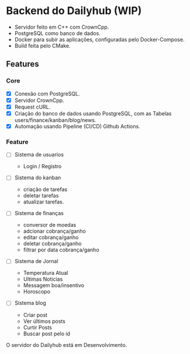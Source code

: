 # Backend do Dailyhub (WIP)

- Servidor feito em C++ com CrownCpp.
- PostgreSQL como banco de dados.
- Docker para subir as aplicações, configuradas pelo Docker-Compose.
- Build feita pelo CMake.

## Features

### Core

- [x] Conexão com PostgreSQL.
- [x] Servidor CrownCpp.
- [x] Request cURL.
- [x] Criação do banco de dados usando PostgreSQL, com as Tabelas users/finance/kanban/blog/news.
- [x] Automação usando Pipeline (CI/CD) Github Actions.

### Feature

- [ ] Sistema de usuarios
  - Login / Registro

- [ ] Sistema do kanban
  - criação de tarefas
  - deletar tarefas
  - atualizar tarefas.

- [ ] Sistema de finanças
  - conversor de moedas
  - adcionar cobrança/ganho
  - editar cobrança/ganho
  - deletar cobrança/ganho
  - filtrar por data cobrança/ganho

- [ ] Sistema de Jornal
  - Temperatura Atual
  - Ultimas Noticias
  - Messagem boa/insentivo
  - Horoscopo

- [ ] Sistema blog
  - Criar post
  - Ver últimos posts
  - Curtir Posts
  - Buscar post pelo id

O servidor do Dailyhub está em Desenvolvimento.
